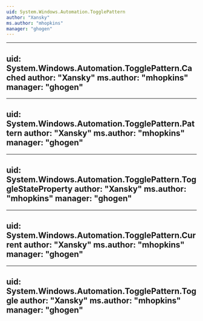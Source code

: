```yaml
---
uid: System.Windows.Automation.TogglePattern
author: "Xansky"
ms.author: "mhopkins"
manager: "ghogen"
---
```


---
uid: System.Windows.Automation.TogglePattern.Cached
author: "Xansky"
ms.author: "mhopkins"
manager: "ghogen"
---

---
uid: System.Windows.Automation.TogglePattern.Pattern
author: "Xansky"
ms.author: "mhopkins"
manager: "ghogen"
---

---
uid: System.Windows.Automation.TogglePattern.ToggleStateProperty
author: "Xansky"
ms.author: "mhopkins"
manager: "ghogen"
---

---
uid: System.Windows.Automation.TogglePattern.Current
author: "Xansky"
ms.author: "mhopkins"
manager: "ghogen"
---

---
uid: System.Windows.Automation.TogglePattern.Toggle
author: "Xansky"
ms.author: "mhopkins"
manager: "ghogen"
---
